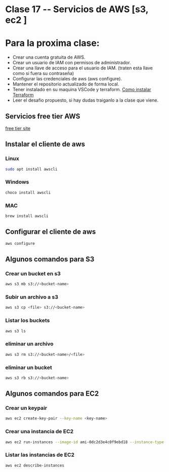 # Clase 17 -- Servicios de AWS [s3, ec2 ]

# Para la proxima clase:

* Crear una cuenta gratuita de AWS.
* Crear un usuario de IAM con permisos de administrador.
* Crear una llave de acceso para el usuario de IAM. (traten esta llave como si fuera su contraseña)
* Configurar las credenciales de aws (aws configure).
* Mantener el repositorio actualizado de forma local.
* Tener instalado en su maquina VSCode y terraform. [Como instalar Terraform](https://github.com/edgaregonzalez/devops-63703/tree/master/Clase17/terraform/)
* Leer el desafio propuesto, si hay dudas traiganlo a la clase que viene.
## Servicios free tier AWS
[free tier site](https://aws.amazon.com/es/free/?all-free-tier.sort-by=item.additionalFields.SortRank&all-free-tier.sort-order=asc&awsf.Free%20Tier%20Types=*all&awsf.Free%20Tier%20Categories=*all)

## Instalar el cliente de aws

### Linux
```bash
sudo apt install awscli
```

### Windows
```bash
choco install awscli
```

### MAC
```bash
brew install awscli
```

## Configurar el cliente de aws

```bash
aws configure
```
## Algunos comandos para S3
### Crear un bucket en s3

```bash
aws s3 mb s3://<bucket-name>
```

### Subir un archivo a s3

```bash
aws s3 cp <file> s3://<bucket-name>
```

### Listar los buckets

```bash
aws s3 ls
```
### eliminar un archivo
```bash
aws s3 rm s3://<bucket-name>/<file>
```
### eliminar un bucket
```bash
aws s3 rb s3://<bucket-name>
```

## Algunos comandos para EC2

### Crear un keypair
```bash
aws ec2 create-key-pair --key-name <key-name>
```
### Crear una instancia de EC2

```bash
aws ec2 run-instances --image-id ami-0dc2d3e4c0f9ebd18 --instance-type t2.micro --key-name <key-name> --security-group-ids <security-group-id> --subnet-id <subnet-id>
```
### Listar las instancias de EC2

```bash
aws ec2 describe-instances
```